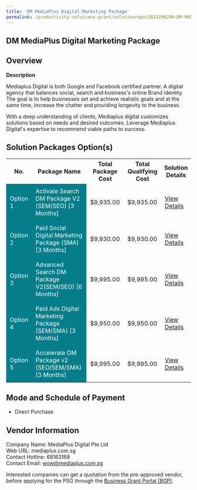 ```yaml
---
title: 'DM MediaPlus Digital Marketing Package'
permalink: /productivity-solutions-grant/solutionrepo/201329629H-DM-MdPlus-Dgtl-Mrktng-Pckg-G
---
```


## DM MediaPlus Digital Marketing Package

## Overview

**Description**

Mediaplus Digital is both Google and Facebook certified partner. A digital agency that balances social, search and business's online Brand identity. The goal is to help businesses set and achieve realistic goals and at the same time, increase the chatter and providing longevity to the business.

With a deep understanding of clients, Mediaplus digital customizes solutions based on needs and desired outcomes. Leverage Mediaplus Digital's expertise to recommend viable paths to success.

## Solution Packages Option(s)

<table>
<tr>
<th><b>No.</b></th>
<th><b>Package Name</b></th>
<th><b>Total Package Cost</b></th>
<th><b>Total Qualifying Cost</b></th>
<th><b>Solution Details</b></th>
</tr>
<tr>
<td style='padding: 10px; background-color: #037E8A; color: #FFFFFF;'>Option 1</td>
<td style='padding: 10px; background-color: #037E8A; color: #FFFFFF;'>Activate Search DM Package V2 (SEM/SEO) [3 Months]</td>
<td style='padding: 10px;'>$9,935.00</td>
<td style='padding: 10px;'>$9,935.00</td>
<td style='padding: 10px;'><a href='/images/psg/MediaPlus_14092023_Desensitised_Annex_3_Part1.pdf' target='_blank'>View Details</a></td>
</tr>
<tr>
<td style='padding: 10px; background-color: #037E8A; color: #FFFFFF;'>Option 2</td>
<td style='padding: 10px; background-color: #037E8A; color: #FFFFFF;'>Paid Social Digital Marketing Package (SMA) [3 Months]</td>
<td style='padding: 10px;'>$9,930.00</td>
<td style='padding: 10px;'>$9,930.00</td>
<td style='padding: 10px;'><a href='/images/psg/MediaPlus_14092023_Desensitised_Annex_3_Part2.pdf' target='_blank'>View Details</a></td>
</tr>
<tr>
<td style='padding: 10px; background-color: #037E8A; color: #FFFFFF;'>Option 3</td>
<td style='padding: 10px; background-color: #037E8A; color: #FFFFFF;'>Advanced Search DM Package V2(SEM/SEO) [6 Months]</td>
<td style='padding: 10px;'>$9,995.00</td>
<td style='padding: 10px;'>$9,995.00</td>
<td style='padding: 10px;'><a href='/images/psg/MediaPlus_14092023_Desensitised_Annex_3_Part3.pdf' target='_blank'>View Details</a></td>
</tr>
<tr>
<td style='padding: 10px; background-color: #037E8A; color: #FFFFFF;'>Option 4</td>
<td style='padding: 10px; background-color: #037E8A; color: #FFFFFF;'>Paid Ads Digital Marketing Package (SEM/SMA) [3 Months]</td>
<td style='padding: 10px;'>$9,950.00</td>
<td style='padding: 10px;'>$9,950.00</td>
<td style='padding: 10px;'><a href='/images/psg/MediaPlus_14092023_Desensitised_Annex_3_Part4.pdf' target='_blank'>View Details</a></td>
</tr>
<tr>
<td style='padding: 10px; background-color: #037E8A; color: #FFFFFF;'>Option 5</td>
<td style='padding: 10px; background-color: #037E8A; color: #FFFFFF;'>Accelerate DM Package v2 (SEO/SEM/SMA) [3 Months]</td>
<td style='padding: 10px;'>$9,995.00</td>
<td style='padding: 10px;'>$9,995.00</td>
<td style='padding: 10px;'><a href='/images/psg/MediaPlus_14092023_Desensitised_Annex_3_Part5.pdf' target='_blank'>View Details</a></td>
</tr>
</table>

## Mode and Schedule of Payment

 - Direct Purchase

## Vendor Information

 Company Name: MediaPlus Digital Pte Ltd<br>Web URL: mediaplus.com.sg <br>Contact Hotline: 68163168 <br>Contact Email: wow@mediaplus.com.sg <br>

Interested companies can get a quotation from the pre-approved vendor, before applying for the PSG through the <a href='https://www.businessgrants.gov.sg/' target='_blank' rel='noopener'>Business Grant Portal (BGP)</a>.

<script src="/jquery/resize-tables.js"></script>
